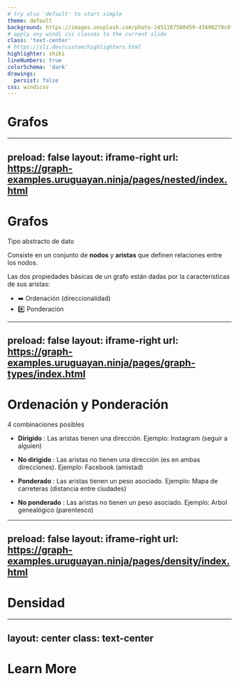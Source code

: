 ```yaml
---
# try also 'default' to start simple
theme: default
background: https://images.unsplash.com/photo-1451187580459-43490279c0fa?ixlib=rb-1.2.1&ixid=MnwxMjA3fDB8MHxwaG90by1wYWdlfHx8fGVufDB8fHx8&auto=format&fit=crop&w=1772&q=80
# apply any windi css classes to the current slide
class: 'text-center'
# https://sli.dev/custom/highlighters.html
highlighter: shiki
lineNumbers: true
colorSchema: 'dark'
drawings:
  persist: false
css: windicss
---
```


# Grafos

<div class="abs-br m-6 flex gap-2">
  <a href="https://github.com/BRJoaquin" target="_blank" alt="GitHub"
    class="text-xl icon-btn opacity-50 !border-none !hover:text-white">
    <carbon-logo-github />
  </a>
</div>

<!--
The last comment block of each slide will be treated as slide notes. It will be visible and editable in Presenter Mode along with the slide. [Read more in the docs](https://sli.dev/guide/syntax.html#notes)
-->

---
preload: false
layout: iframe-right
url: https://graph-examples.uruguayan.ninja/pages/nested/index.html
---

# Grafos

Tipo abstracto de dato

Consiste en un conjunto de **nodos** y **aristas** que definen relaciones entre los nodos.

Las dos propiedades básicas de un grafo están dadas por la características de sus aristas:

- ➡️ Ordenación (direccionalidad)
- #️⃣ Ponderación 

<div class="abs-br m-4 flex gap-2">
  <a href="https://graph-examples.uruguayan.ninja/pages/nested/index.html" target="_blank" alt="GitHub"
    class="text-l icon-btn opacity-50 !border-none !hover:text-white">
    <zondicons:screen-full/>
  </a>
</div>

---
preload: false
layout: iframe-right
url: https://graph-examples.uruguayan.ninja/pages/graph-types/index.html
---

# Ordenación y Ponderación

4 combinaciones posibles

- **Dirigido** : Las aristas tienen una dirección. Ejemplo: Instagram (seguir a alguien) 

- **No dirigido** : Las aristas no tienen una dirección (es en ambas direcciones). Ejemplo: Facebook (amistad)

- **Ponderado** : Las aristas tienen un peso asociado. Ejemplo: Mapa de carreteras (distancia entre ciudades)

- **No ponderado** : Las aristas no tienen un peso asociado. Ejemplo: Arbol genealógico (parentesco)



<div class="abs-br m-4 flex gap-2">
  <a href="https://graph-examples.uruguayan.ninja/pages/graph-types/index.html" target="_blank" alt="GitHub"
    class="text-l icon-btn opacity-50 !border-none !hover:text-white">
    <zondicons:screen-full/>
  </a>
</div>

---
preload: false
layout: iframe-right
url: https://graph-examples.uruguayan.ninja/pages/density/index.html
---

# Densidad


<div class="abs-br m-4 flex gap-2">
  <a href="https://graph-examples.uruguayan.ninja/pages/graph-types/index.html" target="_blank" alt="GitHub"
    class="text-l icon-btn opacity-50 !border-none !hover:text-white">
    <zondicons:screen-full/>
  </a>
</div>


---
layout: center
class: text-center
---

# Learn More

<!-- [Documentations](https://sli.dev) · [GitHub](https://github.com/slidevjs/slidev) · [Showcases](https://sli.dev/showcases.html) -->
